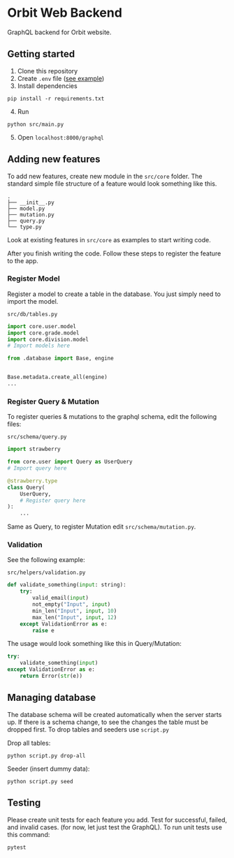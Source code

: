 # Orbit Web Backend

GraphQL backend for Orbit website.

## Getting started

1. Clone this repository
2. Create `.env` file ([see example](https://github.com/orbit4it/web-backend/blob/main/.env.example))
3. Install dependencies

```
pip install -r requirements.txt
```

4. Run

```
python src/main.py
```

5. Open `localhost:8000/graphql`

## Adding new features

To add new features, create new module in the `src/core` folder. The standard simple file structure of a feature would look something like this.

```
.
├── __init__.py
├── model.py
├── mutation.py
├── query.py
└── type.py
```

Look at existing features in `src/core` as examples to start writing code.

After you finish writing the code. Follow these steps to register the feature to the app.

### Register Model

Register a model to create a table in the database. You just simply need to import the model.

`src/db/tables.py`

```python
import core.user.model
import core.grade.model
import core.division.model
# Import models here

from .database import Base, engine


Base.metadata.create_all(engine)
...
```

### Register Query & Mutation

To register queries & mutations to the graphql schema, edit the following files:

`src/schema/query.py`

```python
import strawberry

from core.user import Query as UserQuery
# Import query here

@strawberry.type
class Query(
    UserQuery,
    # Register query here
):
    ...
```

Same as Query, to register Mutation edit `src/schema/mutation.py`.

### Validation

See the following example:

`src/helpers/validation.py`

```python
def validate_something(input: string):
    try:
        valid_email(input)
        not_empty("Input", input)
        min_len("Input", input, 10)
        max_len("Input", input, 12)
    except ValidationError as e:
        raise e
```

The usage would look something like this in Query/Mutation:

```python
try:
    validate_something(input)
except ValidationError as e:
    return Error(str(e))
```

## Managing database

The database schema will be created automatically when the server starts up. If there is a schema change, to see the changes the table must be dropped first. To drop tables and seeders use `script.py`

Drop all tables:

```
python script.py drop-all
```

Seeder (insert dummy data):

```
python script.py seed
```

## Testing

Please create unit tests for each feature you add. Test for successful, failed, and invalid cases. (for now, let just test the GraphQL). To run unit tests use this command:

```
pytest
```


